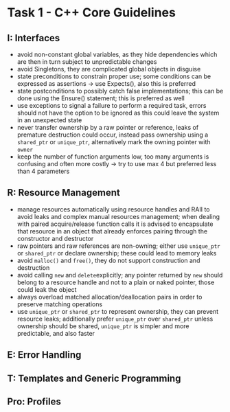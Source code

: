 # Task 1 - C++ Core Guidelines

## I: Interfaces

- avoid non-constant global variables, as they hide dependencies which are then in turn subject to unpredictable changes
- avoid Singletons, they are complicated global objects in disguise
- state preconditions to constrain proper use; some conditions can be expressed as assertions -> use Expects(), also this is preferred
- state postconditions to possibly catch false implementations; this can be done using the Ensure() statement; this is preferred as well
- use exceptions to signal a failure to perform a required task, errors should not have the option to be ignored as this could leave the system in an unexpected state
- never transfer ownership by a raw pointer or reference, leaks of premature destruction could occur, instead pass ownership using a `shared_ptr` or `unique_ptr`, alternatively mark the owning pointer with `owner`
- keep the number of function arguments low, too many arguments is confusing and often more costly -> try to use max 4 but preferred less than 4 parameters


## R: Resource Management

- manage resources automatically using resource handles and RAII to avoid leaks and complex manual resources management; when dealing with paired acquire/release function calls it is advised to encapsulate that resource in an object that already enforces pairing through the constructor and destructor
- raw pointers and raw references are non-owning; either use `unique_ptr` or `shared_ptr` or declare ownership; these could lead to memory leaks
- avoid `malloc()` and `free()`, they do not support construction and destruction
- avoid calling `new` and `delete`explicitly; any pointer returned by `new` should belong to a resource handle and not to a plain or naked pointer, those could leak the object
- always overload matched allocation/deallocation pairs in order to preserve matching operations
- use `unique_ptr` or `shared_ptr` to represent ownership, they can prevent resource leaks; additionally prefer `unique_ptr` over `shared_ptr` unless ownership should be shared, `unique_ptr` is simpler and more predictable, and also faster

## E: Error Handling

## T: Templates and Generic Programming

## Pro: Profiles

